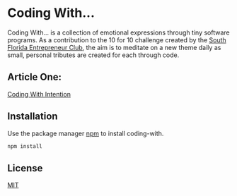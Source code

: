 # Coding With...
Coding With... is a collection of emotional expressions through tiny software programs. As a contribution to the 10 for 10 challenge created by the [South Florida Entrepreneur Club](https://www.sfle.club/), the aim is to meditate on a new theme daily as small, personal tributes are created for each through code. 

## Article One: 
[Coding With Intention](https://gist.github.com/michellebakels/c450da00f257bf1a4ee626ebb66ab276#file-intention-md)

## Installation
Use the package manager [npm](https://www.npmjs.com/) to install coding-with.

```bash
npm install
```

## License
[MIT](https://choosealicense.com/licenses/mit/)
